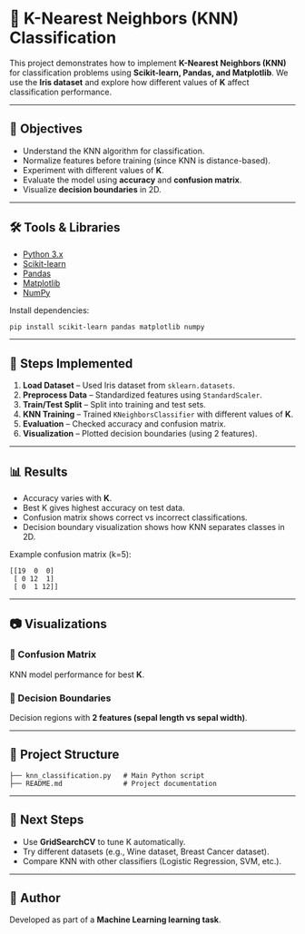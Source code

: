
# 🧠 K-Nearest Neighbors (KNN) Classification

This project demonstrates how to implement **K-Nearest Neighbors (KNN)** for classification problems using **Scikit-learn, Pandas, and Matplotlib**.
We use the **Iris dataset** and explore how different values of **K** affect classification performance.

---

## 📌 Objectives

* Understand the KNN algorithm for classification.
* Normalize features before training (since KNN is distance-based).
* Experiment with different values of **K**.
* Evaluate the model using **accuracy** and **confusion matrix**.
* Visualize **decision boundaries** in 2D.

---

## 🛠️ Tools & Libraries

* [Python 3.x](https://www.python.org/)
* [Scikit-learn](https://scikit-learn.org/stable/)
* [Pandas](https://pandas.pydata.org/)
* [Matplotlib](https://matplotlib.org/)
* [NumPy](https://numpy.org/)

Install dependencies:

```bash
pip install scikit-learn pandas matplotlib numpy
```

---

## 🚀 Steps Implemented

1. **Load Dataset** – Used Iris dataset from `sklearn.datasets`.
2. **Preprocess Data** – Standardized features using `StandardScaler`.
3. **Train/Test Split** – Split into training and test sets.
4. **KNN Training** – Trained `KNeighborsClassifier` with different values of **K**.
5. **Evaluation** – Checked accuracy and confusion matrix.
6. **Visualization** – Plotted decision boundaries (using 2 features).

---

## 📊 Results

* Accuracy varies with **K**.
* Best K gives highest accuracy on test data.
* Confusion matrix shows correct vs incorrect classifications.
* Decision boundary visualization shows how KNN separates classes in 2D.

Example confusion matrix (k=5):

```
[[19  0  0]
 [ 0 12  1]
 [ 0  1 12]]
```

---

## 📷 Visualizations

### 🔹 Confusion Matrix

KNN model performance for best **K**.

### 🔹 Decision Boundaries

Decision regions with **2 features (sepal length vs sepal width)**.

---

## 📂 Project Structure

```
├── knn_classification.py   # Main Python script
├── README.md               # Project documentation
```

---

## 🧩 Next Steps

* Use **GridSearchCV** to tune K automatically.
* Try different datasets (e.g., Wine dataset, Breast Cancer dataset).
* Compare KNN with other classifiers (Logistic Regression, SVM, etc.).

---

## 🙌 Author

Developed as part of a **Machine Learning learning task**.


